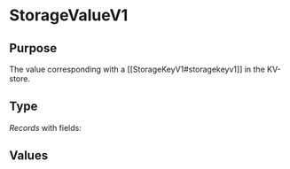 # StorageValueV1

## Purpose
<!-- --8<-- [start:purpose] -->
The value corresponding with a [[StorageKeyV1#storagekeyv1]] in the KV-store.
<!-- --8<-- [end:purpose] -->

## Type

<!-- --8<-- [start:type] -->
<div class="type">

*Records* with fields:

</div>
<!-- --8<-- [end:type] -->

## Values

